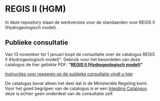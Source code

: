 # REGIS II (HGM)

In deze repository staan de werkversies voor de standaarden voor
REGIS II (Hydrogeologisch model) .

## Publieke consultatie
Van 13 november tot 1 januari loopt de consultatie over de catalogus REGIS II (Hydrogeologisch model)". Gebruik voor het beoordelen van deze catalogus de hier gelinkte PDF:
**“[REGIS II (Hydrogeologisch model)][1]"**

[Instructies voor reageren op de publieke consultatie vindt u hier][2]

De catalogus bevat alleen het deel dat in de Ministeriële Regeling komt. Voor het goed begrijpen van de catalogus is er een [Inleiding Catalogus][3] deze is echter geen onderdeel van de consultatie zelf. 

[1]: https://github.com/BROprogramma/HGM/raw/master/20181113_catalogus_REGISII.pdf
[2]: https://github.com/BROprogramma/HGM/blob/gh-pages/consultatie-instructie.md
[3]: https://github.com/BROprogramma/HGM/raw/master/Inleiding%20catalogi%20modellen.pdf
